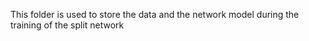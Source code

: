 This folder is used to store the data and the network model 
during the training of the split network